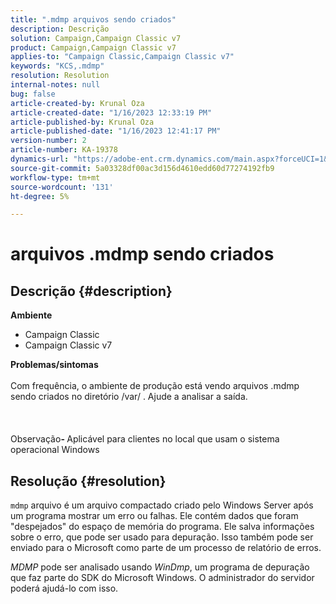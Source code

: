 ```yaml
---
title: ".mdmp arquivos sendo criados"
description: Descrição
solution: Campaign,Campaign Classic v7
product: Campaign,Campaign Classic v7
applies-to: "Campaign Classic,Campaign Classic v7"
keywords: "KCS,.mdmp"
resolution: Resolution
internal-notes: null
bug: false
article-created-by: Krunal Oza
article-created-date: "1/16/2023 12:33:19 PM"
article-published-by: Krunal Oza
article-published-date: "1/16/2023 12:41:17 PM"
version-number: 2
article-number: KA-19378
dynamics-url: "https://adobe-ent.crm.dynamics.com/main.aspx?forceUCI=1&pagetype=entityrecord&etn=knowledgearticle&id=9d2a40f3-9995-ed11-aad1-6045bd006793"
source-git-commit: 5a03328df00ac3d156d4610edd60d77274192fb9
workflow-type: tm+mt
source-wordcount: '131'
ht-degree: 5%

---
```


# arquivos .mdmp sendo criados

## Descrição {#description}

<b>Ambiente</b>
- Campaign Classic
- Campaign Classic v7



<b>Problemas/sintomas</b><br><br>Com frequência, o ambiente de produção está vendo arquivos .mdmp sendo criados no diretório /var/ . Ajude a analisar a saída.<br><br> <br><br>Observação<b>- </b>Aplicável para clientes no local que usam o sistema operacional Windows <br>

## Resolução {#resolution}


`mdmp` arquivo é um arquivo compactado criado pelo Windows Server após um programa mostrar um erro ou falhas. Ele contém dados que foram &quot;despejados&quot; do espaço de memória do programa.
Ele salva informações sobre o erro, que pode ser usado para depuração. Isso também pode ser enviado para o Microsoft como parte de um processo de relatório de erros.



*MDMP* pode ser analisado usando *WinDmp*, um programa de depuração que faz parte do SDK do Microsoft Windows. O administrador do servidor poderá ajudá-lo com isso.

